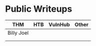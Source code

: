 # Public Writeups

| THM        	| HTB 	| VulnHub 	| Other 	|
|------------	|-----	|---------	|-------	|
| Billy Joel 	|     	|         	|       	|
|            	|     	|         	|       	|
|            	|     	|         	|       	|
